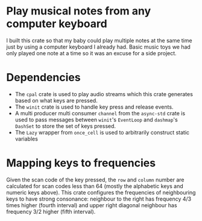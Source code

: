 # Play musical notes from any computer keyboard

I built this crate so that my baby could play multiple
notes at the same time just by using a computer keyboard
I already had. Basic music toys we had only played one 
note at a time so it was an excuse for a side project.

# Dependencies

- The `cpal` crate is used to play audio streams which
this crate generates based on what keys are pressed.
- The `winit` crate is used to handle key press and 
release events.
- A multi producer multi consumer `channel` from the 
`async-std` crate is used to pass messages between 
`winit`'s `EventLoop` and `dashmap`'s `DashSet` to store
the set of keys pressed.
- The `Lazy` wrapper from `once_cell` is used to
arbitrarily construct static variables

# Mapping keys to frequencies

Given the scan code of the key pressed, the `row` and 
`column` number are calculated for scan codes less than
64 (mostly the alphabetic keys and numeric keys above).
This crate configures the frequencies of neighbouring
keys to have strong consonance: neighbour to the right
has frequency 4/3 times higher (fourth interval) and
upper right diagonal neighbour has frequency 3/2 higher
(fifth interval). 
